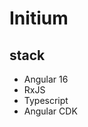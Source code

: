 # Initium

<h2>stack</h2>
<ul>
    <li>
        Angular 16
    </li>
    <li>
        RxJS
    </li>
    <li>
        Typescript
    </li>
    <li>
        Angular CDK
    </li>
</ul>
